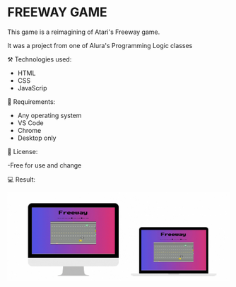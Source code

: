 # FREEWAY GAME

This game is a reimagining of Atari's Freeway game.

It was a project from one of Alura's Programming Logic classes

⚒️ Technologies used:

- HTML
- CSS
- JavaScrip


📄 Requirements:

- Any operating system
- VS Code
- Chrome
- Desktop only

📝 License:

-Free for use and change

💻 Result:

![Preview page GIF](./imagens/preview.gif)